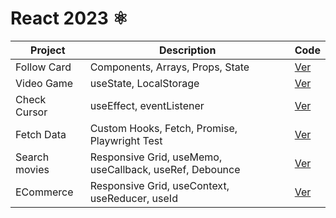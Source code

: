 # React 2023 ⚛️

| Project       | Description                                             | Code                              |
| ------------- | ------------------------------------------------------- | --------------------------------- |
| Follow Card   | Components, Arrays, Props, State                        | [Ver](projects/01-follow-cards/)  |
| Video Game    | useState, LocalStorage                                  | [Ver](projects/02-videogame/)     |
| Check Cursor  | useEffect, eventListener                                | [Ver](projects/03-check-cursor/)  |
| Fetch Data    | Custom Hooks, Fetch, Promise, Playwright Test           | [Ver](projects/04-fetch-data/)    |
| Search movies | Responsive Grid, useMemo, useCallback, useRef, Debounce | [Ver](projects/05-search-movies/) |
| ECommerce     | Responsive Grid, useContext, useReducer, useId          | [Ver](projects/06-ecommerce/)     |
